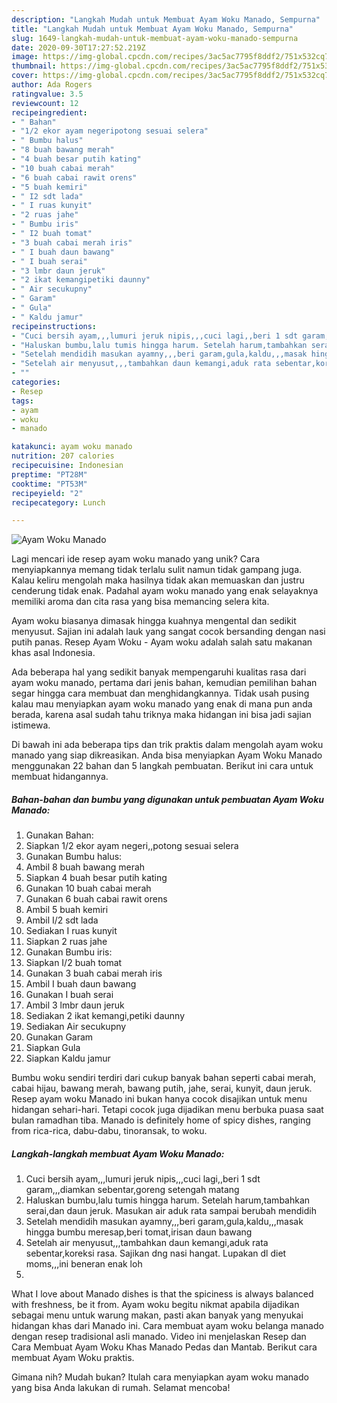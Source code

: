 ```yaml
---
description: "Langkah Mudah untuk Membuat Ayam Woku Manado, Sempurna"
title: "Langkah Mudah untuk Membuat Ayam Woku Manado, Sempurna"
slug: 1649-langkah-mudah-untuk-membuat-ayam-woku-manado-sempurna
date: 2020-09-30T17:27:52.219Z
image: https://img-global.cpcdn.com/recipes/3ac5ac7795f8ddf2/751x532cq70/ayam-woku-manado-foto-resep-utama.jpg
thumbnail: https://img-global.cpcdn.com/recipes/3ac5ac7795f8ddf2/751x532cq70/ayam-woku-manado-foto-resep-utama.jpg
cover: https://img-global.cpcdn.com/recipes/3ac5ac7795f8ddf2/751x532cq70/ayam-woku-manado-foto-resep-utama.jpg
author: Ada Rogers
ratingvalue: 3.5
reviewcount: 12
recipeingredient:
- " Bahan"
- "1/2 ekor ayam negeripotong sesuai selera"
- " Bumbu halus"
- "8 buah bawang merah"
- "4 buah besar putih kating"
- "10 buah cabai merah"
- "6 buah cabai rawit orens"
- "5 buah kemiri"
- " I2 sdt lada"
- " I ruas kunyit"
- "2 ruas jahe"
- " Bumbu iris"
- " I2 buah tomat"
- "3 buah cabai merah iris"
- " I buah daun bawang"
- " I buah serai"
- "3 lmbr daun jeruk"
- "2 ikat kemangipetiki daunny"
- " Air secukupny"
- " Garam"
- " Gula"
- " Kaldu jamur"
recipeinstructions:
- "Cuci bersih ayam,,,lumuri jeruk nipis,,,cuci lagi,,beri 1 sdt garam,,,diamkan sebentar,goreng setengah matang"
- "Haluskan bumbu,lalu tumis hingga harum. Setelah harum,tambahkan serai,dan daun jeruk. Masukan air aduk rata sampai berubah mendidih"
- "Setelah mendidih masukan ayamny,,,beri garam,gula,kaldu,,,masak hingga bumbu meresap,beri tomat,irisan daun bawang"
- "Setelah air menyusut,,,tambahkan daun kemangi,aduk rata sebentar,koreksi rasa. Sajikan dng nasi hangat. Lupakan dl diet moms,,,ini beneran enak loh"
- ""
categories:
- Resep
tags:
- ayam
- woku
- manado

katakunci: ayam woku manado 
nutrition: 207 calories
recipecuisine: Indonesian
preptime: "PT28M"
cooktime: "PT53M"
recipeyield: "2"
recipecategory: Lunch

---
```



![Ayam Woku Manado](https://img-global.cpcdn.com/recipes/3ac5ac7795f8ddf2/751x532cq70/ayam-woku-manado-foto-resep-utama.jpg)

Lagi mencari ide resep ayam woku manado yang unik? Cara menyiapkannya memang tidak terlalu sulit namun tidak gampang juga. Kalau keliru mengolah maka hasilnya tidak akan memuaskan dan justru cenderung tidak enak. Padahal ayam woku manado yang enak selayaknya memiliki aroma dan cita rasa yang bisa memancing selera kita.

Ayam woku biasanya dimasak hingga kuahnya mengental dan sedikit menyusut. Sajian ini adalah lauk yang sangat cocok bersanding dengan nasi putih panas. Resep Ayam Woku - Ayam woku adalah salah satu makanan khas asal Indonesia.

Ada beberapa hal yang sedikit banyak mempengaruhi kualitas rasa dari ayam woku manado, pertama dari jenis bahan, kemudian pemilihan bahan segar hingga cara membuat dan menghidangkannya. Tidak usah pusing kalau mau menyiapkan ayam woku manado yang enak di mana pun anda berada, karena asal sudah tahu triknya maka hidangan ini bisa jadi sajian istimewa.


Di bawah ini ada beberapa tips dan trik praktis dalam mengolah ayam woku manado yang siap dikreasikan. Anda bisa menyiapkan Ayam Woku Manado menggunakan 22 bahan dan 5 langkah pembuatan. Berikut ini cara untuk membuat hidangannya.

<!--inarticleads1-->

##### Bahan-bahan dan bumbu yang digunakan untuk pembuatan Ayam Woku Manado:

1. Gunakan  Bahan:
1. Siapkan 1/2 ekor ayam negeri,,potong sesuai selera
1. Gunakan  Bumbu halus:
1. Ambil 8 buah bawang merah
1. Siapkan 4 buah besar putih kating
1. Gunakan 10 buah cabai merah
1. Gunakan 6 buah cabai rawit orens
1. Ambil 5 buah kemiri
1. Ambil  I/2 sdt lada
1. Sediakan  I ruas kunyit
1. Siapkan 2 ruas jahe
1. Gunakan  Bumbu iris:
1. Siapkan  I/2 buah tomat
1. Gunakan 3 buah cabai merah iris
1. Ambil  I buah daun bawang
1. Gunakan  I buah serai
1. Ambil 3 lmbr daun jeruk
1. Sediakan 2 ikat kemangi,petiki daunny
1. Sediakan  Air secukupny
1. Gunakan  Garam
1. Siapkan  Gula
1. Siapkan  Kaldu jamur


Bumbu woku sendiri terdiri dari cukup banyak bahan seperti cabai merah, cabai hijau, bawang merah, bawang putih, jahe, serai, kunyit, daun jeruk. Resep ayam woku Manado ini bukan hanya cocok disajikan untuk menu hidangan sehari-hari. Tetapi cocok juga dijadikan menu berbuka puasa saat bulan ramadhan tiba. Manado is definitely home of spicy dishes, ranging from rica-rica, dabu-dabu, tinoransak, to woku. 

<!--inarticleads2-->

##### Langkah-langkah membuat Ayam Woku Manado:

1. Cuci bersih ayam,,,lumuri jeruk nipis,,,cuci lagi,,beri 1 sdt garam,,,diamkan sebentar,goreng setengah matang
1. Haluskan bumbu,lalu tumis hingga harum. Setelah harum,tambahkan serai,dan daun jeruk. Masukan air aduk rata sampai berubah mendidih
1. Setelah mendidih masukan ayamny,,,beri garam,gula,kaldu,,,masak hingga bumbu meresap,beri tomat,irisan daun bawang
1. Setelah air menyusut,,,tambahkan daun kemangi,aduk rata sebentar,koreksi rasa. Sajikan dng nasi hangat. Lupakan dl diet moms,,,ini beneran enak loh
1. 


What I love about Manado dishes is that the spiciness is always balanced with freshness, be it from. Ayam woku begitu nikmat apabila dijadikan sebagai menu untuk warung makan, pasti akan banyak yang menyukai hidangan khas dari Manado ini. Cara membuat ayam woku belanga manado dengan resep tradisional asli manado. Video ini menjelaskan Resep dan Cara Membuat Ayam Woku Khas Manado Pedas dan Mantab. Berikut cara membuat Ayam Woku praktis. 

Gimana nih? Mudah bukan? Itulah cara menyiapkan ayam woku manado yang bisa Anda lakukan di rumah. Selamat mencoba!
